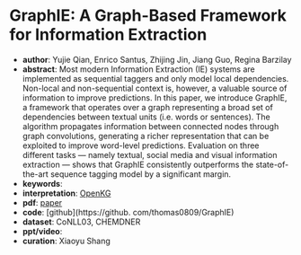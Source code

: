 # GraphIE: A Graph-Based Framework for Information Extraction
* **author**: Yujie Qian, Enrico Santus, Zhijing Jin, Jiang Guo, Regina Barzilay
* **abstract**: Most modern Information Extraction (IE) systems are implemented as sequential taggers and only model local dependencies. Non-local and non-sequential context is, however, a valuable source of information to improve predictions. In this paper, we introduce GraphIE, a framework that operates over a graph representing a broad set of dependencies between textual units (i.e. words or sentences). The algorithm propagates information between connected nodes through graph convolutions, generating a richer representation that can be exploited to improve word-level predictions. Evaluation on three different tasks — namely textual, social media and visual information extraction — shows that GraphIE consistently outperforms the state-of-the-art sequence tagging model by a significant margin.
* **keywords**: 
* **interpretation**: [OpenKG]( https://mp.weixin.qq.com/s/H-UZ9-tDCXfcREff6DWp6w )
* **pdf**: [paper](https://www.aclweb.org/anthology/N19-1082.pdf)
* **code**: [github](https://github. com/thomas0809/GraphIE)
* **dataset**: CoNLL03, CHEMDNER
* **ppt/video**: 
* **curation**: Xiaoyu Shang
